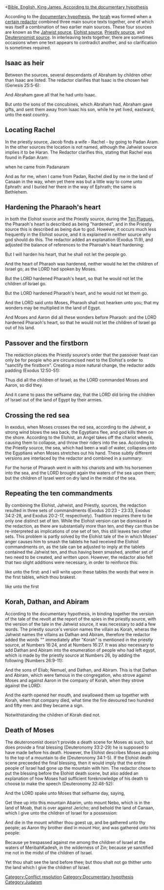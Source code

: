 \<<a
href="Bible,_English,_King_James,_According_to_the_documentary_hypothesis"
class="wikilink"
title="Bible, English, King James, According to the documentary hypothesis">Bible,
English, King James, According to the documentary hypothesis</a>

According to the <a href="w:documentary_hypothesis" class="wikilink"
title="documentary hypothesis">documentary hypothesis</a>, the
<a href="w:torah" class="wikilink" title="torah">torah</a> was formed
when a <a href="w:Torah_redactor" class="wikilink"
title="certain redactor">certain redactor</a> combined three main source
texts together, one of which was itself a combination of two earlier
main sources. These four sources are known as the
<a href="w:Jahwist" class="wikilink" title="Jahwist source">Jahwist
source</a>,
<a href="w:Elohist" class="wikilink" title="Elohist source">Elohist
source</a>, <a href="w:Priestly_source" class="wikilink"
title="Priestly source">Priestly source</a>, and
<a href="w:Deuteronomist" class="wikilink"
title="Deuteronomist source">Deuteronomist source</a>. In interleaving
texts together, there are sometimes occasions when one text appears to
contradict another, and so clarification is sometimes required.

## Isaac as heir

Between the sources, several descendants of Abraham by children other
than Isaac are listed. The redactor clarifies that Isaac is the chosen
heir (Genesis 25:5-6):

  
And Abraham gave all that he had unto Isaac.

<!-- -->

  
But unto the sons of the concubines, which Abraham had, Abraham gave
gifts, and sent them away from Isaac his son, while he yet lived,
eastward, unto the east country.

## Locating Rachel

In the priestly source, Jacob finds a wife - Rachel - by going to Padan
Aram. In the other sources the location is not named, although the
Jahwist source implies it to be Haran. The Redactor clarifies this,
stating that Rachel was found in Padan Aram:

  
when he came from Padanaram

<!-- -->

  
And as for me, when I came from Padan, Rachel died by me in the land of
Canaan in the way, when yet there was but a little way to come unto
Ephrath: and I buried her there in the way of Ephrath; the same is
Bethlehem.

## Hardening the Pharaoh's heart

In both the Elohist source and the Priestly source, during the
<a href="w:Ten_Plagues" class="wikilink" title="Ten Plagues">Ten
Plagues</a>, the Pharaoh's heart is described as being "hardened", and
in the Priestly source this is described as being due to god. However,
it occurs much less frequently in the Elohist source, and it is
explained in neither source why god should do this. The redactor added
an explanation (Exodus 11:9), and adjusted the balance of references to
the Pharoah's heart hardening:

  
But I will harden his heart, that he shall not let the people go.

<!-- -->

  
And the heart of Pharaoh was hardened, neither would he let the children
of Israel go; as the LORD had spoken by Moses.

<!-- -->

  
But the LORD hardened Pharaoh's heart, so that he would not let the
children of Israel go.

<!-- -->

  
But the LORD hardened Pharaoh's heart, and he would not let them go.

<!-- -->

  
And the LORD said unto Moses, Pharaoh shall not hearken unto you; that
my wonders may be multiplied in the land of Egypt.

<!-- -->

  
And Moses and Aaron did all these wonders before Pharaoh: and the LORD
hardened Pharaoh's heart, so that he would not let the children of
Israel go out of his land.

## Passover and the firstborn

The redaction places the Priestly source's order that the passover feast
can only be for people who are circumcised next to the Elohist's order
to "sanctify the firstborn". Creating a more natural change, the
redactor adds padding (Exodus 12:50-51):

  
Thus did all the children of Israel; as the LORD commanded Moses and
Aaron, so did they.

<!-- -->

  
And it came to pass the selfsame day, that the LORD did bring the
children of Israel out of the land of Egypt by their armies.

## Crossing the red sea

In exodus, when Moses crosses the red sea, according to the Jahwist, a
strong wind blows the sea back, the Egyptians flee, and god kills them
on the shore. According to the Elohist, an Angel takes off the chariot
wheels, causing them to collapse, and throw their riders into the sea.
According to the Priestly source, the sea, which had been a wall of
water, collapses onto the Egyptians when Moses stretches out his hand.
These subtly different versions are interlaced by the redactor and
combined in a summary:

  
For the horse of Pharaoh went in with his chariots and with his horsemen
into the sea, and the LORD brought again the waters of the sea upon
them; but the children of Israel went on dry land in the midst of the
sea.

## Repeating the ten commandments

By combining the Elohist, Jahwist, and Priestly, sources, the redaction
resulted in three sets of commandments (Exodus 20:23 - 23:33, Exodus
34:2-28, and Exodus 20:2-17, respectively). Tradition requires there to
be only one distinct set of ten. While the Elohist version can be
dismissed in the redaction, as there are substantially more than ten,
and they can thus be re-interpreted as implications of one set of ten,
this still leaves two other sets. This problem is partly solved by the
Elohist tale of the in which Moses' anger causes him to smash the
tablets he had received the Elohist commandments on, as the tale can be
adjusted to imply at the tablets contained the Jahwist ten, and thus
having been smashed, another set of two need to be created, and written
upon. However, the redactor also felt that two slight additions were
necessary, in order to reinforce this:

  
like unto the first: and I will write upon these tables the words that
were in the first tables, which thou brakest.

<!-- -->

  
like unto the first

## Korah, Dathan, and Abiram

According to the documentary hypothesis, in binding together the version
of the tale of the revolt at the report of the spies in the priestly
source, with the version of the tale in the Jahwist source, it was
necessary to add a few words. The priestly source's version names the
villain as Korah, wheras the Jahwist names the villains as Dathan and
Abiram, therefore the redactor added the words "" immediately after
"Korah" is mentioned in the priestly source, at Numbers 16:24, and at
Numbers 16:27. It was also necessary to add Dathan and Abiram into the
enumeration of people who had left egypt, which is made by the priestly
source at Numbers 26, by adding the following (Numbers 26:9-11):

  
And the sons of Eliab; Nemuel, and Dathan, and Abiram. This is that
Dathan and Abiram, which were famous in the congregation, who strove
against Moses and against Aaron in the company of Korah, when they
strove against the LORD:

<!-- -->

  
And the earth opened her mouth, and swallowed them up together with
Korah, when that company died, what time the fire devoured two hundred
and fifty men: and they became a sign.

<!-- -->

  
Notwithstanding the children of Korah died not.

## Death of Moses

The deuteronomist doesn't provide a death scene for Moses as such, but
does provide a final blessing (Deuteronomy 33:2-29) he is supposed to
have made before his death. However, the Elohist describes Moses as
going to the top of a mountain to die (Deuteronomy 34:1-5). If the
Elohist death scene preceeded the final blessing, then it would imply
that the entire people of Israel had gone up the mountain with him. The
redactor chose to put the blessing before the Elohist death scene, but
also added an explanation of how Moses had sufficient foreknowledge of
his death to choose to make the speech (Deuteronomy 32:48-52):

  
And the LORD spake unto Moses that selfsame day, saying,

<!-- -->

  
Get thee up into this mountain Abarim, unto mount Nebo, which is in the
land of Moab, that is over against Jericho; and behold the land of
Canaan, which I give unto the children of Israel for a possession:

<!-- -->

  
And die in the mount whither thou goest up, and be gathered unto thy
people; as Aaron thy brother died in mount Hor, and was gathered unto
his people:

<!-- -->

  
Because ye trespassed against me among the children of Israel at the
waters of MeribahKadesh, in the wilderness of Zin; because ye sanctified
me not in the midst of the children of Israel.

<!-- -->

  
Yet thou shalt see the land before thee; but thou shalt not go thither
unto the land which I give the children of Israel.

<a href="Category:Conflict_resolution" class="wikilink"
title="Category:Conflict resolution">Category:Conflict resolution</a>
<a href="Category:Documentary_hypothesis" class="wikilink"
title="Category:Documentary hypothesis">Category:Documentary
hypothesis</a> <a href="Category:Judaism" class="wikilink"
title="Category:Judaism">Category:Judaism</a>
